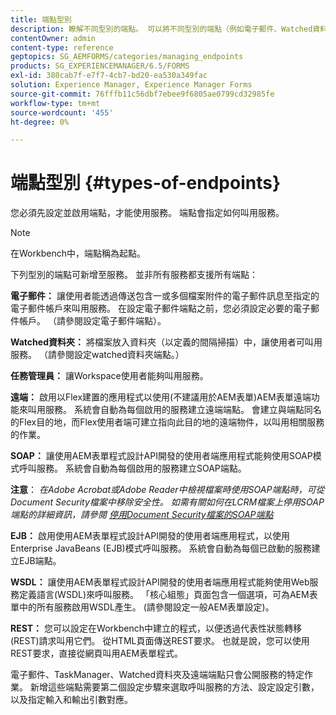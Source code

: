 ```yaml
---
title: 端點型別
description: 瞭解不同型別的端點。 可以將不同型別的端點（例如電子郵件、Watched資料夾等）新增到服務中。
contentOwner: admin
content-type: reference
geptopics: SG_AEMFORMS/categories/managing_endpoints
products: SG_EXPERIENCEMANAGER/6.5/FORMS
exl-id: 380cab7f-e7f7-4cb7-bd20-ea530a349fac
solution: Experience Manager, Experience Manager Forms
source-git-commit: 76fffb11c56dbf7ebee9f6805ae0799cd32985fe
workflow-type: tm+mt
source-wordcount: '455'
ht-degree: 0%

---
```


# 端點型別 {#types-of-endpoints}

您必須先設定並啟用端點，才能使用服務。 端點會指定如何叫用服務。

>[!NOTE]
>
>在Workbench中，端點稱為起點。

下列型別的端點可新增至服務。 並非所有服務都支援所有端點：

**電子郵件：** 讓使用者能透過傳送包含一或多個檔案附件的電子郵件訊息至指定的電子郵件帳戶來叫用服務。 在設定電子郵件端點之前，您必須設定必要的電子郵件帳戶。 （請參閱設定電子郵件端點）。

**Watched資料夾：** 將檔案放入資料夾（以定義的間隔掃描）中，讓使用者可叫用服務。 （請參閱設定watched資料夾端點。）

**任務管理員：** 讓Workspace使用者能夠叫用服務。

**遠端：** 啟用以Flex建置的應用程式以使用(不建議用於AEM表單)AEM表單遠端功能來叫用服務。 系統會自動為每個啟用的服務建立遠端端點。 會建立與端點同名的Flex目的地，而Flex使用者端可建立指向此目的地的遠端物件，以叫用相關服務的作業。

**SOAP：** 讓使用AEM表單程式設計API開發的使用者端應用程式能夠使用SOAP模式呼叫服務。 系統會自動為每個啟用的服務建立SOAP端點。

**注意**： *在Adobe Acrobat或Adobe Reader中檢視檔案時使用SOAP端點時，可從Document Security檔案中移除安全性。 如需有關如何在LCRM檔案上停用SOAP端點的詳細資訊，請參閱 [停用Document Security檔案的SOAP端點](/help/forms/using/admin-help/configuring-client-server-options.md#disable-soap-endpoints-for-document-security-documents)*

**EJB：** 啟用使用AEM表單程式設計API開發的使用者端應用程式，以使用Enterprise JavaBeans (EJB)模式呼叫服務。 系統會自動為每個已啟動的服務建立EJB端點。

**WSDL：** 讓使用AEM表單程式設計API開發的使用者端應用程式能夠使用Web服務定義語言(WSDL)來呼叫服務。 「核心組態」頁面包含一個選項，可為AEM表單中的所有服務啟用WSDL產生。 (請參閱設定一般AEM表單設定)。

**REST：** 您可以設定在Workbench中建立的程式，以便透過代表性狀態轉移(REST)請求叫用它們。 從HTML頁面傳送REST要求。 也就是說，您可以使用REST要求，直接從網頁叫用AEM表單程式。

電子郵件、TaskManager、Watched資料夾及遠端端點只會公開服務的特定作業。 新增這些端點需要第二個設定步驟來選取呼叫服務的方法、設定設定引數，以及指定輸入和輸出引數對應。
